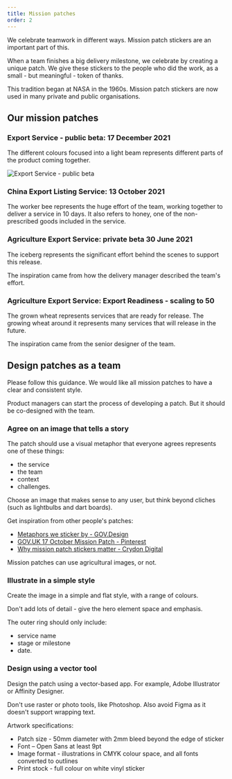 ```yaml
---
title: Mission patches
order: 2
---
```


We celebrate teamwork in different ways. Mission patch stickers are an important part of this. 

When a team finishes a big delivery milestone, we celebrate by creating a unique patch. We give these stickers to the people who did the work, as a small - but meaningful - token of thanks. 

This tradition began at NASA in the 1960s. Mission patch stickers are now used in many private and public organisations. 

## Our mission patches 

### Export Service - public beta: 17 December 2021

The different colours focused into a light beam represents different parts of the product coming together. 

![Export Service - public beta](/least-github-pages/assets/images/Export-Service_Public-beta.png)

### China Export Listing Service: 13 October 2021  

The worker bee represents the huge effort of the team, working together to deliver a service in 10 days. It also refers to honey, one of the non-prescribed goods included in the service. 

### Agriculture Export Service: private beta 30 June 2021  

The iceberg represents the significant effort behind the scenes to support this release. 

The inspiration came from how the delivery manager described the team's effort. 

### Agriculture Export Service: Export Readiness - scaling to 50  

The grown wheat represents services that are ready for release. The growing wheat around it represents many services that will release in the future. 

The inspiration came from the senior designer of the team.  

## Design patches as a team 

Please follow this guidance. We would like all mission patches to have a clear and consistent style.  

Product managers can start the process of developing a patch. But it should be co-designed with the team. 

### Agree on an image that tells a story 

The patch should use a visual metaphor that everyone agrees represents one of these things: 
- the service 
- the team 
- context 
- challenges. 

Choose an image that makes sense to any user, but think beyond cliches (such as lightbulbs and dart boards). 

Get inspiration from other people's patches: 
- [Metaphors we sticker by - GOV.Design](https://medium.com/gov-design/metaphors-we-sticker-by-4e4ecdbf8d64)
- [GOV.UK 17 October Mission Patch - Pinterest](https://www.pinterest.com.au/pin/303781937339933404/)
- [Why mission patch stickers matter - Crydon Digital](https://croydon.digital/2020/01/16/why-mission-patch-stickers-matter-and-how-to-get-a-croydon-digital-one/)

Mission patches can use agricultural images, or not. 

### Illustrate in a simple style 

Create the image in a simple and flat style, with a range of colours. 

Don't add lots of detail - give the hero element space and emphasis. 

The outer ring should only include: 
- service name 
- stage or milestone 
- date. 

### Design using a vector tool 

Design the patch using a vector-based app. For example, Adobe Illustrator or Affinity Designer. 

Don't use raster or photo tools, like Photoshop. Also avoid Figma as it doesn't support wrapping text. 

Artwork specifications: 
- Patch size - 50mm diameter with 2mm bleed beyond the edge of sticker 
- Font – Open Sans at least 9pt 
- Image format - illustrations in CMYK colour space, and all fonts converted to outlines 
- Print stock - full colour on white vinyl sticker 

